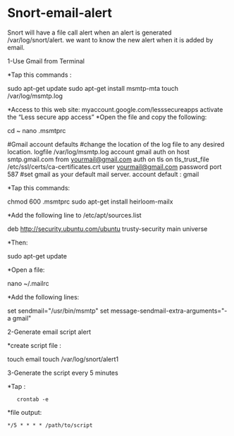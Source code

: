 # Snort-email-alert
Snort will have a file call alert when an alert is generated /var/log/snort/alert.
we want to know the new alert when it is added by email.

1-Use Gmail from Terminal

 *Tap this commands :

sudo apt-get update
sudo apt-get install msmtp-mta
touch /var/log/msmtp.log

*Access to this web site: myaccount.google.com/lesssecureapps
activate the “Less secure app access”
*Open the file and copy the following:

cd ~
nano .msmtprc


#Gmail account
defaults
#change the location of the log file to any desired location.
logfile /var/log/msmtp.log
account gmail
auth on
host smtp.gmail.com
from <yourmail@gmail.com>
auth on
tls on
tls_trust_file /etc/ssl/certs/ca-certificates.crt
user <yourmail@gmail.com>
password <your-password>
port 587
#set gmail as your default mail server.
account default : gmail

*Tap this commands:

chmod 600 .msmtprc
sudo apt-get install heirloom-mailx

*Add the following line to /etc/apt/sources.list

deb http://security.ubuntu.com/ubuntu trusty-security main universe

*Then:

sudo apt-get update

*Open a file:

 nano ~/.mailrc

*Add the following lines:

set sendmail="/usr/bin/msmtp"
set message-sendmail-extra-arguments="-a gmail"

2-Generate email script alert

*create script file :

touch email
touch /var/log/snort/alert1

 3-Generate the script every 5 minutes

*Tap :

	   crontab -e

*file output:

   	*/5 * * * * /path/to/script

